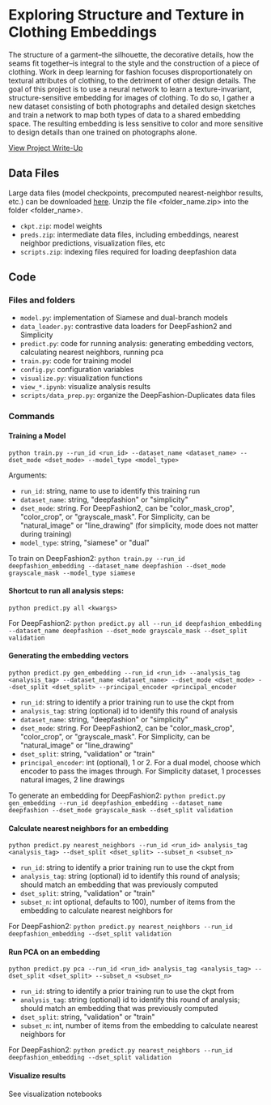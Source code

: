 # Exploring Structure and Texture in Clothing Embeddings

The structure of a garment–the silhouette, the decorative details, how the seams fit together–is integral to the style and the construction of a piece of clothing. Work in deep learning for fashion focuses disproportionately on textural attributes of clothing, to the detriment of other design details. The goal of this project is to use a neural network to learn a texture-invariant, structure-sensitive embedding for images of clothing. To do so, I gather a new dataset consisting of both photographs and detailed design sketches and train a network to map both types of data to a shared embedding space. The resulting embedding is less sensitive to color and more sensitive to design details than one trained on photographs alone.

[View Project Write-Up](https://github.com/a-newman/clothing-embedding/blob/master/Write-up.pdf)

## Data Files

Large data files (model checkpoints, precomputed nearest-neighbor results, etc.) can be downloaded [here](https://drive.google.com/open?id=1RTqBixnRtM7G52X-zBr-YiPW_UU7WMxC). Unzip the file \<folder_name.zip\> into the folder \<folder_name\>. 
- `ckpt.zip`: model weights 
- `preds.zip`: intermediate data files, including embeddings, nearest neighbor predictions, visualization files, etc
- `scripts.zip`: indexing files required for loading deepfashion data

## Code 

### Files and folders

- `model.py`: implementation of Siamese and dual-branch models
- `data_loader.py`: contrastive data loaders for DeepFashion2 and Simplicity
- `predict.py`: code for running analysis: generating embedding vectors, calculating nearest neighbors, running pca
- `train.py`: code for training model
- `config.py`: configuration variables 
- `visualize.py`: visualization functions
- `view_*.ipynb`: visualize analysis results
- `scripts/data_prep.py`: organize the DeepFashion-Duplicates data files

### Commands

#### Training a Model 

`python train.py --run_id <run_id> --dataset_name <dataset_name> --dset_mode <dset_mode> --model_type <model_type> `

Arguments:
- `run_id`: string, name to use to identify this training run 
- `dataset_name`: string, "deepfashion" or "simplicity"
- `dset_mode`: string. For DeepFashion2, can be "color_mask_crop", "color_crop", or "grayscale_mask". For Simplicity, can be "natural_image" or "line_drawing" (for simplicity, mode does not matter during training)
- `model_type`: string, "siamese" or "dual"

To train on DeepFashion2: 
`python train.py --run_id deepfashion_embedding --dataset_name deepfashion --dset_mode grayscale_mask --model_type siamese`


#### Shortcut to run all analysis steps: 
`python predict.py all <kwargs>`

For DeepFashion2: 
`python predict.py all --run_id deepfashion_embedding --dataset_name deepfashion --dset_mode grayscale_mask --dset_split validation`

#### Generating the embedding vectors

`python predict.py gen_embedding --run_id <run_id> --analysis_tag <analysis_tag> --dataset_name <dataset_name> --dset_mode <dset_mode> --dset_split <dset_split> --principal_encoder <principal_encoder`
- `run_id`: string to identify a prior training run to use the ckpt from 
- `analysis_tag`: string (optional) id to identify this round of analysis
- `dataset_name`: string, "deepfashion" or "simplicity"
- `dset_mode`: string. For DeepFashion2, can be "color_mask_crop", "color_crop", or "grayscale_mask". For Simplicity, can be "natural_image" or "line_drawing" 
- `dset_split`: string, "validation" or "train"
- `principal_encoder`: int (optional), 1 or 2. For a dual model, choose which encoder to pass the images through. For Simplicity dataset, 1 processes natural images, 2 line drawings

To generate an embedding for DeepFashion2: 
`python predict.py gen_embedding --run_id deepfashion_embedding --dataset_name deepfashion --dset_mode grayscale_mask --dset_split validation`

#### Calculate nearest neighbors for an embedding

`python predict.py nearest_neighbors --run_id <run_id> analysis_tag <analysis_tag> --dset_split <dset_split> --subset_n <subset_n>`

- `run_id`: string to identify a prior training run to use the ckpt from 
- `analysis_tag`: string (optional) id to identify this round of analysis; should match an embedding that was previously computed
- `dset_split`: string, "validation" or "train"
- `subset_n`: int optional, defaults to 100), number of items from the embedding to calculate nearest neighbors for

For DeepFashion2: 
`python predict.py nearest_neighbors --run_id deepfashion_embedding --dset_split validation`

#### Run PCA on an embedding

`python predict.py pca --run_id <run_id> analysis_tag <analysis_tag> --dset_split <dset_split> --subset_n <subset_n>`
- `run_id`: string to identify a prior training run to use the ckpt from 
- `analysis_tag`: string (optional) id to identify this round of analysis; should match an embedding that was previously computed
- `dset_split`: string, "validation" or "train"
- `subset_n`: int, number of items from the embedding to calculate nearest neighbors for

For DeepFashion2: 
`python predict.py nearest_neighbors --run_id deepfashion_embedding --dset_split validation`

#### Visualize results

See visualization notebooks

